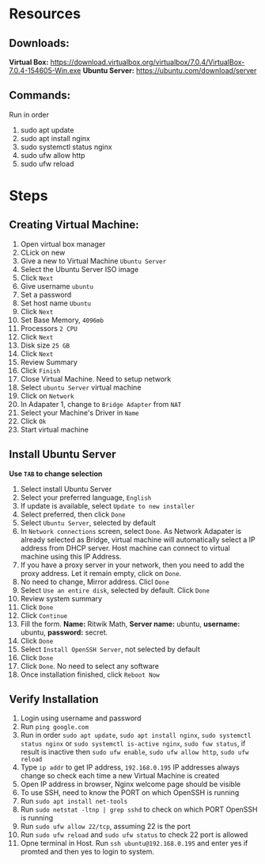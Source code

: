 # Resources
## Downloads:
**Virtual Box:** https://download.virtualbox.org/virtualbox/7.0.4/VirtualBox-7.0.4-154605-Win.exe
**Ubuntu Server:** https://ubuntu.com/download/server
## Commands:
Run in order
1. sudo apt update
2. sudo apt install nginx
3. sudo systemctl status nginx
4. sudo ufw allow http
5. sudo ufw reload

# Steps
## Creating Virtual Machine:
1. Open virtual box manager
2. CLick on new
3. Give a new to Virtual Machine `Ubuntu Server`
4. Select the Ubuntu Server ISO image
5. Click `Next`
6. Give username `ubuntu`
7. Set a password
8. Set host name `Ubuntu`
9. Click `Next` 
10. Set Base Memory, `4096mb`
11. Processors `2 CPU`
12. Click `Next`
13. Disk size `25 GB`
14. Click `Next`
15. Review Summary
16. Click `Finish`
17. Close Virtual Machine. Need to setup network
18. Select `ubuntu Server` virtual machine
19. Click on `Network`
20. In Adapater 1, change to `Bridge Adapter` from `NAT`
21. Select your Machine's Driver in `Name`
22. Click `Ok`
23. Start virtual machine
## Install Ubuntu Server
**Use `TAB` to change selection**
1. Select install Ubuntu Server
2. Select your preferred language, `English`
3. If update is available, select `Update to new installer`
4. Select preferred, then click `Done`
5. Select `Ubuntu Server`, selected by default
6. In `Network connections` screen, select `Done`. As Network Adapater is already selected as Bridge, virtual machine will automatically select a IP address from DHCP server. Host machine can connect to virtual machine using this IP Address.
7.  If you have a proxy server in your network, then you need to add the proxy address. Let it remain empty, click on `Done`.
8.  No need to change, Mirror address. Clicl `Done`
9.  Select `Use an entire disk`, selected by default. Click `Done`
10.  Review system summary
11.  Click `Done`
12.  Click `Continue`
13.  Fill the form. **Name:** Ritwik Math, **Server name:** ubuntu, **username:** ubuntu, **password:** secret.
14.  Click `Done`
15.  Select `Install OpenSSH Server`, not selected by default
16.  Click `Done`
17.  Click `Done`. No need to select any software
18.  Once installation finished, click `Reboot Now`
## Verify Installation
1. Login using username and password
2. Run `ping google.com`
3. Run in order `sudo apt update`, `sudo apt install nginx`, `sudo systemctl status nginx` or `sudo systemctl is-active nginx`, `sudo fuw status`, if result is inactive then `sudo ufw enable`, `sudo ufw allow http`, `sudo ufw reload`
4. Type `ip addr` to get IP address, `192.168.0.195` IP addresses always change so check each time a new Virtual Machine is created
5. Open IP address in browser, Nginx welcome page should be visible
6. To use SSH, need to know the PORT on which OpenSSH is running
7. Run `sudo apt install net-tools`
8. Run `sudo netstat -ltnp | grep sshd` to check on which PORT OpenSSH is running
9. Run `sudo ufw allow 22/tcp`, assuming 22 is the port
10. Run `sudo ufw reload` and `sudo ufw status` to check 22 port is allowed
11. Opne terminal in Host. Run `ssh ubuntu@192.168.0.195` and enter yes if promted and then yes to login to system.
